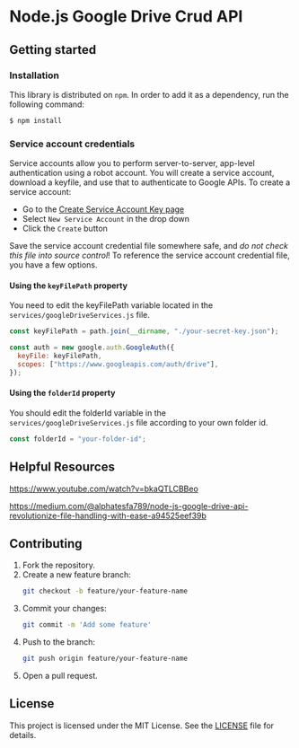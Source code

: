 # Node.js Google Drive Crud API

## Getting started

### Installation

This library is distributed on `npm`. In order to add it as a dependency, run the following command:

```sh
$ npm install
```

### Service account credentials

Service accounts allow you to perform server-to-server, app-level authentication using a robot account. You will create a service account, download a keyfile, and use that to authenticate to Google APIs. To create a service account:

- Go to the [Create Service Account Key page](https://console.cloud.google.com/apis/credentials/serviceaccountkey)
- Select `New Service Account` in the drop down
- Click the `Create` button

Save the service account credential file somewhere safe, and _do not check this file into source control_! To reference the service account credential file, you have a few options.

#### Using the `keyFilePath` property

You need to edit the keyFilePath variable located in the `services/googleDriveServices.js` file.

```js
const keyFilePath = path.join(__dirname, "./your-secret-key.json");

const auth = new google.auth.GoogleAuth({
  keyFile: keyFilePath,
  scopes: ["https://www.googleapis.com/auth/drive"],
});
```

#### Using the `folderId` property

You should edit the folderId variable in the `services/googleDriveServices.js` file according to your own folder id.

```js
const folderId = "your-folder-id";
```

## Helpful Resources

https://www.youtube.com/watch?v=bkaQTLCBBeo

https://medium.com/@alphatesfa789/node-js-google-drive-api-revolutionize-file-handling-with-ease-a94525eef39b

## Contributing

1. Fork the repository.
2. Create a new feature branch:
   ```sh
   git checkout -b feature/your-feature-name
   ```
3. Commit your changes:
   ```sh
   git commit -m 'Add some feature'
   ```
4. Push to the branch:
   ```sh
   git push origin feature/your-feature-name
   ```
5. Open a pull request.

## License

This project is licensed under the MIT License. See the [LICENSE](LICENSE) file for details.
